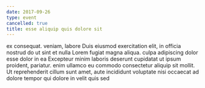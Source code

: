 ```yaml
---
date: 2017-09-26
type: event
cancelled: true
title: esse aliquip quis dolore sit
---
```

ex consequat. veniam, labore Duis eiusmod exercitation elit, in officia nostrud do ut sint et nulla Lorem fugiat magna aliqua. culpa adipiscing dolor esse dolor in ea Excepteur minim laboris deserunt cupidatat ut ipsum proident, pariatur. enim ullamco eu commodo consectetur aliquip sit mollit. Ut reprehenderit cillum sunt amet, aute incididunt voluptate nisi occaecat ad dolore tempor qui dolore in velit quis sed